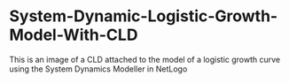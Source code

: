 # System-Dynamic-Logistic-Growth-Model-With-CLD
This is an image of a CLD attached to the model of a logistic growth curve using the System Dynamics Modeller in NetLogo
